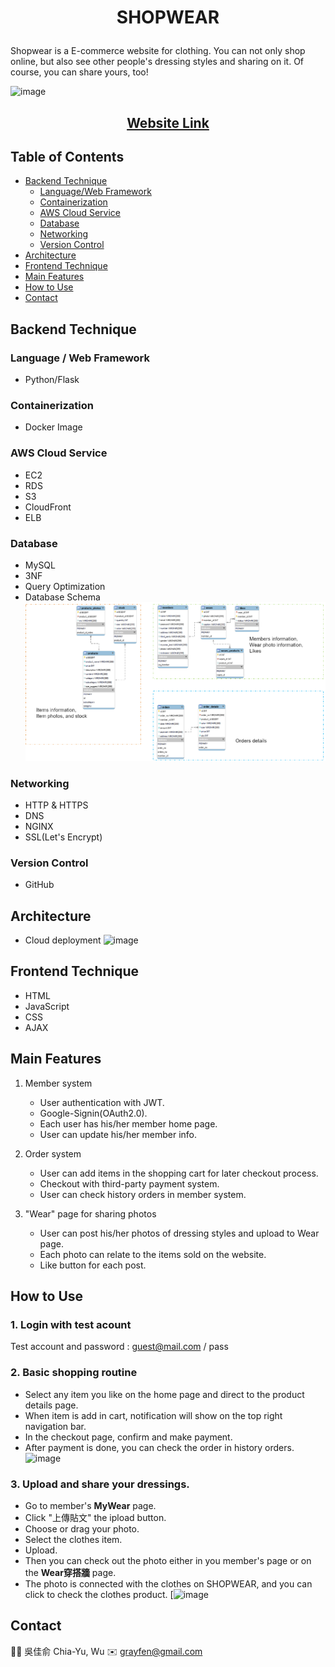 <h1><p align="center">SHOPWEAR</p></h1>  

Shopwear is a E-commerce website for clothing. You can not only shop online, but also see other people's dressing styles and sharing on it. 
Of course, you can share yours, too!

![image](https://user-images.githubusercontent.com/63653055/175864030-ca73c811-2e20-4e44-a549-1d234f96959c.png)

<!-- <table>
  <tr>
    <td valign="top"><img src="https://user-images.githubusercontent.com/63653055/173225243-032798f6-7a7c-427f-9bb7-24d7d44a7310.png"/></td>
    <td valign="top"><img src="https://user-images.githubusercontent.com/63653055/173225221-fc3f9294-07cc-468b-b451-cf9396f7bbce.png"/></td>
    <td valign="top"><img src="https://user-images.githubusercontent.com/63653055/173225399-8f8cab30-5cbd-42af-8126-4b9d8106ab48.png"/></td>
  </tr>
</table> -->

<h2><p align="center"><a href="https://www.dimalife.com">Website Link</a></p></h1>

## Table of Contents
  
  * [Backend Technique](#backend-technique)
    * [Language/Web Framework](#language--web-framework)
    * [Containerization](#containerization)
    * [AWS Cloud Service](#aws-cloud-service)
    * [Database](#database)
    * [Networking](#networking)
    * [Version Control](#version-control)
  * [Architecture](#architecture)
  * [Frontend Technique](#frontend-technique)
  * [Main Features](#main-features)
  * [How to Use](how-to-use)
  * [Contact](#contact)

## Backend Technique
### Language / Web Framework
  * Python/Flask
  
### Containerization
  * Docker Image
    
### AWS Cloud Service
  * EC2
  * RDS
  * S3
  * CloudFront
  * ELB
  
### Database
  * MySQL
  * 3NF
  * Query Optimization
  * Database Schema
  ![image](https://github.com/DimitryW/shopwear/blob/bccb44336cc95ed62bcaccea1a7fa54adb31c7c4/readme-demo/%E5%9C%96%E7%89%872.png)
  

### Networking
  * HTTP & HTTPS
  * DNS
  * NGINX
  * SSL(Let's Encrypt)

### Version Control
  * GitHub

## Architecture
  * Cloud deployment
![image](https://user-images.githubusercontent.com/63653055/173238632-6aa74484-aae0-4a5f-b33b-1bb1b02830cc.png)

## Frontend Technique
  * HTML
  * JavaScript
  * CSS
  * AJAX
  

## Main Features
1. Member system
   * User authentication with JWT.
   * Google-Signin(OAuth2.0).
   * Each user has his/her member home page.
   * User can update his/her member info.
  
2. Order system
   * User can add items in the shopping cart for later checkout process.
   * Checkout with third-party payment system.
   * User can check history orders in member system.

3. "Wear" page for sharing photos
    * User can post his/her photos of dressing styles and upload to Wear page.
    * Each photo can relate to the items sold on the website.
    * Like button for each post.
    
    
## How to Use 

### 1. Login with test acount

Test account and password : guest@mail.com / pass

### 2. Basic shopping routine
* Select any item you like on the home page and direct to the product details page.
* When item is add in cart, notification will show on the top right navigation bar.
* In the checkout page, confirm and make payment.
* After payment is done, you can check the order in history orders.
![image](https://github.com/DimitryW/shopwear/blob/480a782e110bd6c89e0a4867357fdcc35b8fee68/readme-demo/buy%20(1).gif)

### 3.  Upload and share your dressings.
* Go to member's **MyWear** page.
* Click "上傳貼文" the ipload button.
* Choose or drag your photo.
* Select the clothes item.
* Upload.
* Then you can check out the photo either in you member's page or on the **Wear穿搭牆** page.
* The photo is connected with the clothes on SHOPWEAR, and you can click to check the clothes product.
[![image](https://github.com/DimitryW/shopwear/blob/480a782e110bd6c89e0a4867357fdcc35b8fee68/readme-demo/mywear%20(1)%20(1).gif)


## Contact
  :technologist: 吳佳俞 Chia-Yu, Wu
  :envelope: grayfen@gmail.com






